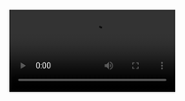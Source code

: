 ![Hey there, I'm Abbos. I'm a software developer, a maker and infosec enthusiast. Check out my work](https://ezgif.com/video-to-gif/ezgif-6-f7d3a4fcea55.mp4)


